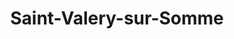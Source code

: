 ---
title: Saint-Valery-sur-Somme
url: /saint-valery-sur-somme/
latitude: 50.186
longitude: 1.638
---